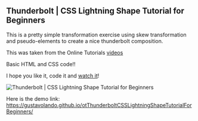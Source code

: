 ## Thunderbolt | CSS Lightning Shape Tutorial for Beginners

This is a pretty simple transformation exercise using skew transformation and pseudo-elements to create a nice thunderbolt composition. 

This was taken from the Online Tutorials [videos](https://www.youtube.com/watch?v=i-8Tv6BzlU4)

Basic HTML and CSS code!!

I hope you like it, code it and [watch it](https://gustavolando.github.io/otThunderboltCSSLightningShapeTutorialForBeginners/)!

![Thunderbolt | CSS Lightning Shape Tutorial for Beginners](https://gustavolando.github.io/otThunderboltCSSLightningShapeTutorialForBeginners/Thunderbolt%20CSS%20Lightning%20Shape.png)

Here is the demo link:  https://gustavolando.github.io/otThunderboltCSSLightningShapeTutorialForBeginners/
